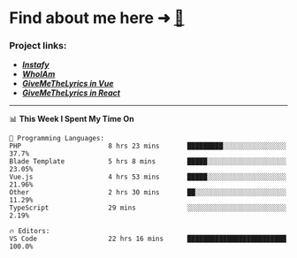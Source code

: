 # Find about me here ➜ [🧑](https://pauabella.dev)

### Project links:
- ***[Instafy](https://instafy.me)***
- ***[WhoIAm](https://pauabella.dev)***
- ***[GiveMeTheLyrics in Vue](https://lyrics.pauabella.dev)***
- ***[GiveMeTheLyrics in React](https://pauabella.dev/GiveMeTheLyrics)***

---
<!--START_SECTION:waka-->
📊 **This Week I Spent My Time On** 

```text
💬 Programming Languages: 
PHP                      8 hrs 23 mins       █████████░░░░░░░░░░░░░░░░   37.7% 
Blade Template           5 hrs 8 mins        █████░░░░░░░░░░░░░░░░░░░░   23.05% 
Vue.js                   4 hrs 53 mins       █████░░░░░░░░░░░░░░░░░░░░   21.96% 
Other                    2 hrs 30 mins       ██░░░░░░░░░░░░░░░░░░░░░░░   11.29% 
TypeScript               29 mins             ░░░░░░░░░░░░░░░░░░░░░░░░░   2.19%

🔥 Editors: 
VS Code                  22 hrs 16 mins      █████████████████████████   100.0%

```


<!--END_SECTION:waka-->
